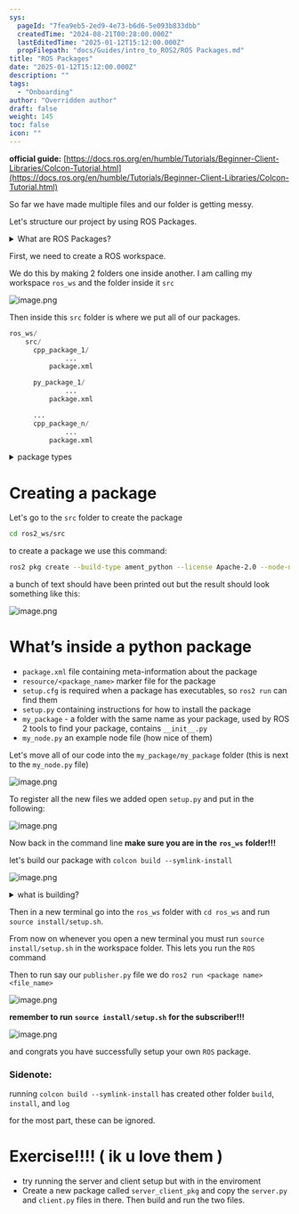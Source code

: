 ```yaml
---
sys:
  pageId: "7fea9eb5-2ed9-4e73-b6d6-5e093b833dbb"
  createdTime: "2024-08-21T00:28:00.000Z"
  lastEditedTime: "2025-01-12T15:12:00.000Z"
  propFilepath: "docs/Guides/intro_to_ROS2/ROS Packages.md"
title: "ROS Packages"
date: "2025-01-12T15:12:00.000Z"
description: ""
tags:
  - "Onboarding"
author: "Overridden author"
draft: false
weight: 145
toc: false
icon: ""
---
```


**official guide:** [https://docs.ros.org/en/humble/Tutorials/Beginner-Client-Libraries/Colcon-Tutorial.html](https://docs.ros.org/en/humble/Tutorials/Beginner-Client-Libraries/Colcon-Tutorial.html)

So far we have made multiple files and our folder is getting messy.

Let's structure our project by using ROS Packages.

<details>

<summary>What are ROS Packages?</summary>

ROS Packages are, as the name implies, packages of code that are highly sharable between ROS developers.

They consist of a folder, `package.xml` file, and source code

```python
      cpp_package_1/
		      ... imagine much code files here ..
          package.xml
```

</details>

First, we need to create a ROS workspace.

We do this by making 2 folders one inside another. I am calling my workspace `ros_ws` and the folder inside it `src`

![image.png](https://prod-files-secure.s3.us-west-2.amazonaws.com/d518164a-d88e-44d1-a4ee-3adb3bd8bce0/70706947-fd18-4537-a67b-e12946812d31/image.png?X-Amz-Algorithm=AWS4-HMAC-SHA256&X-Amz-Content-Sha256=UNSIGNED-PAYLOAD&X-Amz-Credential=ASIAZI2LB4665IDZGVUX%2F20250203%2Fus-west-2%2Fs3%2Faws4_request&X-Amz-Date=20250203T090908Z&X-Amz-Expires=3600&X-Amz-Security-Token=IQoJb3JpZ2luX2VjEPj%2F%2F%2F%2F%2F%2F%2F%2F%2F%2FwEaCXVzLXdlc3QtMiJGMEQCIHr1QVriN3iWLp3hSVrzOlWSAzrd6Tet4hCnxq%2BmscEZAiBNJtQ6Np1HtU50lgNa2%2Fp8QDz8jGli1YeST4q2odAz%2FSr%2FAwgREAAaDDYzNzQyMzE4MzgwNSIMS7vdaas%2FNDP8wCBuKtwDsfcPlCKLIhBM%2Bh4WKVIcKCruaukRynRib0zBYL%2FAC8JqlkWVbxs0PKP0smKA87YsVlcDAhFGqHjysFRgvWUdPIIO3CJRLEQ9q2v%2BPZfaqZTT51o4NSF9cmHjvq%2BL6bqBTV6YlCMeZmrGaEb9dLDRihclapEe3fJEZ%2FH0YPJR7hyPk5KsW%2BteWFoOfXgQEZ3BP3ujQQ3hvT6gu%2BQRPcUYKArtx%2Fse4GQsD6HYns7kNNRgCsQC3FwU%2FGUGdhgJ%2F1KGY6p2nQfKgl%2FM%2Fvq5wIj9V2Bnxjhpj%2FKIieV2Z5VPML7VuaXhJZZlXYGvi7ag7M1K8X8Dh3aP8f6oxnHGznMNt7MdLIPssGmexPlEpPYpFmbLHUD92cqAFZ27Eg1X%2B93eMRq9RLh0HU0kp8xMu%2FV%2BPAXfDXVFU0OCeoVuHCukcevcr5r14z155uPmXgB1k2RQoD%2FgGMJYgDZdY91QpMRBRZTAz1RK8ltDHZWbexpQLfMQnXt1tHEpt6EaEN0yKuUDb%2FK4AC%2FLIVFJUwjWEgoS9hjyfn3pa7IXG1THH2Sue9ginPrpgSzzKp%2BEGlEuyYzqWfCfbMnL55ExkqKqaiAMo6kQxE%2B5lLskpJxiF6UWBBl%2B2EevtNEDFZSbZ1wwo%2FSBvQY6pgFadNOo9McLs%2FNFp8vIwQr5VyVa4ol3rXS2r9iGyiY%2FtJ3MpFxAsyUJ4GPOsZOL9u89SObAKRm%2Fhdmk%2Bk6jHaIl3IS4DaCVi4eVj4yE8TlJ8Q9G3YuTmukSmvqVo58ri3EkevJoUDoINEJ2zhPmM70VOOSiS10BgA%2B91xsPwiSLjUDnIKCGF9BPa9vuIaIHxjZAb7mXaQ9RZLdj3HKY%2FYddPFv4ArSS&X-Amz-Signature=7f8e5007959e4035dca86f12a5e004ec63f6c9694f8832ff9c80d9bd1c6bbad7&X-Amz-SignedHeaders=host&x-id=GetObject)

Then inside this `src` folder is where we put all of our packages.

```python
ros_ws/
    src/
      cpp_package_1/
		      ...
          package.xml

      py_package_1/
		      ...
          package.xml

      ...
      cpp_package_n/
		      ...
          package.xml

```

<details>

<summary>package types</summary>

packages can be either `C++` or python.

the intern file structure is different for each but for this guide we will stick to creating python packages

</details>

# Creating a package

Let's go to the `src` folder to create the package

```bash
cd ros2_ws/src
```

to create a package we use this command:

```bash
ros2 pkg create --build-type ament_python --license Apache-2.0 --node-name my_node my_package
```

a bunch of text should have been printed out but the result should look something like this:

![image.png](https://prod-files-secure.s3.us-west-2.amazonaws.com/d518164a-d88e-44d1-a4ee-3adb3bd8bce0/e6cf1e3f-8512-4a3e-b131-079f800bf3e8/image.png?X-Amz-Algorithm=AWS4-HMAC-SHA256&X-Amz-Content-Sha256=UNSIGNED-PAYLOAD&X-Amz-Credential=ASIAZI2LB4665IDZGVUX%2F20250203%2Fus-west-2%2Fs3%2Faws4_request&X-Amz-Date=20250203T090908Z&X-Amz-Expires=3600&X-Amz-Security-Token=IQoJb3JpZ2luX2VjEPj%2F%2F%2F%2F%2F%2F%2F%2F%2F%2FwEaCXVzLXdlc3QtMiJGMEQCIHr1QVriN3iWLp3hSVrzOlWSAzrd6Tet4hCnxq%2BmscEZAiBNJtQ6Np1HtU50lgNa2%2Fp8QDz8jGli1YeST4q2odAz%2FSr%2FAwgREAAaDDYzNzQyMzE4MzgwNSIMS7vdaas%2FNDP8wCBuKtwDsfcPlCKLIhBM%2Bh4WKVIcKCruaukRynRib0zBYL%2FAC8JqlkWVbxs0PKP0smKA87YsVlcDAhFGqHjysFRgvWUdPIIO3CJRLEQ9q2v%2BPZfaqZTT51o4NSF9cmHjvq%2BL6bqBTV6YlCMeZmrGaEb9dLDRihclapEe3fJEZ%2FH0YPJR7hyPk5KsW%2BteWFoOfXgQEZ3BP3ujQQ3hvT6gu%2BQRPcUYKArtx%2Fse4GQsD6HYns7kNNRgCsQC3FwU%2FGUGdhgJ%2F1KGY6p2nQfKgl%2FM%2Fvq5wIj9V2Bnxjhpj%2FKIieV2Z5VPML7VuaXhJZZlXYGvi7ag7M1K8X8Dh3aP8f6oxnHGznMNt7MdLIPssGmexPlEpPYpFmbLHUD92cqAFZ27Eg1X%2B93eMRq9RLh0HU0kp8xMu%2FV%2BPAXfDXVFU0OCeoVuHCukcevcr5r14z155uPmXgB1k2RQoD%2FgGMJYgDZdY91QpMRBRZTAz1RK8ltDHZWbexpQLfMQnXt1tHEpt6EaEN0yKuUDb%2FK4AC%2FLIVFJUwjWEgoS9hjyfn3pa7IXG1THH2Sue9ginPrpgSzzKp%2BEGlEuyYzqWfCfbMnL55ExkqKqaiAMo6kQxE%2B5lLskpJxiF6UWBBl%2B2EevtNEDFZSbZ1wwo%2FSBvQY6pgFadNOo9McLs%2FNFp8vIwQr5VyVa4ol3rXS2r9iGyiY%2FtJ3MpFxAsyUJ4GPOsZOL9u89SObAKRm%2Fhdmk%2Bk6jHaIl3IS4DaCVi4eVj4yE8TlJ8Q9G3YuTmukSmvqVo58ri3EkevJoUDoINEJ2zhPmM70VOOSiS10BgA%2B91xsPwiSLjUDnIKCGF9BPa9vuIaIHxjZAb7mXaQ9RZLdj3HKY%2FYddPFv4ArSS&X-Amz-Signature=fc3353a9b1de46cf6672a97167b9a334a221925b7ff0d8eaa35e37d48626805b&X-Amz-SignedHeaders=host&x-id=GetObject)

# What’s inside a python package

- `package.xml` file containing meta-information about the package
- `resource/<package_name>` marker file for the package
- `setup.cfg` is required when a package has executables, so `ros2 run` can find them
- `setup.py` containing instructions for how to install the package
- `my_package` - a folder with the same name as your package, used by ROS 2 tools to find your package, contains `__init__.py`
- `my_node.py` an example node file (how nice of them)

Let's move all of our code into the `my_package/my_package` folder (this is next to the `my_node.py` file)

![image.png](https://prod-files-secure.s3.us-west-2.amazonaws.com/d518164a-d88e-44d1-a4ee-3adb3bd8bce0/9ce58f11-0da9-4d3e-b86d-506a9685d378/image.png?X-Amz-Algorithm=AWS4-HMAC-SHA256&X-Amz-Content-Sha256=UNSIGNED-PAYLOAD&X-Amz-Credential=ASIAZI2LB4665IDZGVUX%2F20250203%2Fus-west-2%2Fs3%2Faws4_request&X-Amz-Date=20250203T090908Z&X-Amz-Expires=3600&X-Amz-Security-Token=IQoJb3JpZ2luX2VjEPj%2F%2F%2F%2F%2F%2F%2F%2F%2F%2FwEaCXVzLXdlc3QtMiJGMEQCIHr1QVriN3iWLp3hSVrzOlWSAzrd6Tet4hCnxq%2BmscEZAiBNJtQ6Np1HtU50lgNa2%2Fp8QDz8jGli1YeST4q2odAz%2FSr%2FAwgREAAaDDYzNzQyMzE4MzgwNSIMS7vdaas%2FNDP8wCBuKtwDsfcPlCKLIhBM%2Bh4WKVIcKCruaukRynRib0zBYL%2FAC8JqlkWVbxs0PKP0smKA87YsVlcDAhFGqHjysFRgvWUdPIIO3CJRLEQ9q2v%2BPZfaqZTT51o4NSF9cmHjvq%2BL6bqBTV6YlCMeZmrGaEb9dLDRihclapEe3fJEZ%2FH0YPJR7hyPk5KsW%2BteWFoOfXgQEZ3BP3ujQQ3hvT6gu%2BQRPcUYKArtx%2Fse4GQsD6HYns7kNNRgCsQC3FwU%2FGUGdhgJ%2F1KGY6p2nQfKgl%2FM%2Fvq5wIj9V2Bnxjhpj%2FKIieV2Z5VPML7VuaXhJZZlXYGvi7ag7M1K8X8Dh3aP8f6oxnHGznMNt7MdLIPssGmexPlEpPYpFmbLHUD92cqAFZ27Eg1X%2B93eMRq9RLh0HU0kp8xMu%2FV%2BPAXfDXVFU0OCeoVuHCukcevcr5r14z155uPmXgB1k2RQoD%2FgGMJYgDZdY91QpMRBRZTAz1RK8ltDHZWbexpQLfMQnXt1tHEpt6EaEN0yKuUDb%2FK4AC%2FLIVFJUwjWEgoS9hjyfn3pa7IXG1THH2Sue9ginPrpgSzzKp%2BEGlEuyYzqWfCfbMnL55ExkqKqaiAMo6kQxE%2B5lLskpJxiF6UWBBl%2B2EevtNEDFZSbZ1wwo%2FSBvQY6pgFadNOo9McLs%2FNFp8vIwQr5VyVa4ol3rXS2r9iGyiY%2FtJ3MpFxAsyUJ4GPOsZOL9u89SObAKRm%2Fhdmk%2Bk6jHaIl3IS4DaCVi4eVj4yE8TlJ8Q9G3YuTmukSmvqVo58ri3EkevJoUDoINEJ2zhPmM70VOOSiS10BgA%2B91xsPwiSLjUDnIKCGF9BPa9vuIaIHxjZAb7mXaQ9RZLdj3HKY%2FYddPFv4ArSS&X-Amz-Signature=52223be2bbcc9bfab95be218980b49e6fb1e5e5b8e1308775a32a59ea09fd17a&X-Amz-SignedHeaders=host&x-id=GetObject)

To register all the new files we added open `setup.py` and put in the following:

![image.png](https://prod-files-secure.s3.us-west-2.amazonaws.com/d518164a-d88e-44d1-a4ee-3adb3bd8bce0/1cd7c262-4cae-4496-9d75-c178537d24a2/image.png?X-Amz-Algorithm=AWS4-HMAC-SHA256&X-Amz-Content-Sha256=UNSIGNED-PAYLOAD&X-Amz-Credential=ASIAZI2LB4665IDZGVUX%2F20250203%2Fus-west-2%2Fs3%2Faws4_request&X-Amz-Date=20250203T090908Z&X-Amz-Expires=3600&X-Amz-Security-Token=IQoJb3JpZ2luX2VjEPj%2F%2F%2F%2F%2F%2F%2F%2F%2F%2FwEaCXVzLXdlc3QtMiJGMEQCIHr1QVriN3iWLp3hSVrzOlWSAzrd6Tet4hCnxq%2BmscEZAiBNJtQ6Np1HtU50lgNa2%2Fp8QDz8jGli1YeST4q2odAz%2FSr%2FAwgREAAaDDYzNzQyMzE4MzgwNSIMS7vdaas%2FNDP8wCBuKtwDsfcPlCKLIhBM%2Bh4WKVIcKCruaukRynRib0zBYL%2FAC8JqlkWVbxs0PKP0smKA87YsVlcDAhFGqHjysFRgvWUdPIIO3CJRLEQ9q2v%2BPZfaqZTT51o4NSF9cmHjvq%2BL6bqBTV6YlCMeZmrGaEb9dLDRihclapEe3fJEZ%2FH0YPJR7hyPk5KsW%2BteWFoOfXgQEZ3BP3ujQQ3hvT6gu%2BQRPcUYKArtx%2Fse4GQsD6HYns7kNNRgCsQC3FwU%2FGUGdhgJ%2F1KGY6p2nQfKgl%2FM%2Fvq5wIj9V2Bnxjhpj%2FKIieV2Z5VPML7VuaXhJZZlXYGvi7ag7M1K8X8Dh3aP8f6oxnHGznMNt7MdLIPssGmexPlEpPYpFmbLHUD92cqAFZ27Eg1X%2B93eMRq9RLh0HU0kp8xMu%2FV%2BPAXfDXVFU0OCeoVuHCukcevcr5r14z155uPmXgB1k2RQoD%2FgGMJYgDZdY91QpMRBRZTAz1RK8ltDHZWbexpQLfMQnXt1tHEpt6EaEN0yKuUDb%2FK4AC%2FLIVFJUwjWEgoS9hjyfn3pa7IXG1THH2Sue9ginPrpgSzzKp%2BEGlEuyYzqWfCfbMnL55ExkqKqaiAMo6kQxE%2B5lLskpJxiF6UWBBl%2B2EevtNEDFZSbZ1wwo%2FSBvQY6pgFadNOo9McLs%2FNFp8vIwQr5VyVa4ol3rXS2r9iGyiY%2FtJ3MpFxAsyUJ4GPOsZOL9u89SObAKRm%2Fhdmk%2Bk6jHaIl3IS4DaCVi4eVj4yE8TlJ8Q9G3YuTmukSmvqVo58ri3EkevJoUDoINEJ2zhPmM70VOOSiS10BgA%2B91xsPwiSLjUDnIKCGF9BPa9vuIaIHxjZAb7mXaQ9RZLdj3HKY%2FYddPFv4ArSS&X-Amz-Signature=88b6f6096bf42e56111f90650615bbdbeee0e1bb7e544b8d0ef9bb5d46c6836a&X-Amz-SignedHeaders=host&x-id=GetObject)

Now back in the command line **make sure you are in the** **`ros_ws`** **folder!!!**

let's build our package with `colcon build --symlink-install`

![image.png](https://prod-files-secure.s3.us-west-2.amazonaws.com/d518164a-d88e-44d1-a4ee-3adb3bd8bce0/2f2a0d27-b173-48fd-b189-5f5c0ce65619/image.png?X-Amz-Algorithm=AWS4-HMAC-SHA256&X-Amz-Content-Sha256=UNSIGNED-PAYLOAD&X-Amz-Credential=ASIAZI2LB4665IDZGVUX%2F20250203%2Fus-west-2%2Fs3%2Faws4_request&X-Amz-Date=20250203T090908Z&X-Amz-Expires=3600&X-Amz-Security-Token=IQoJb3JpZ2luX2VjEPj%2F%2F%2F%2F%2F%2F%2F%2F%2F%2FwEaCXVzLXdlc3QtMiJGMEQCIHr1QVriN3iWLp3hSVrzOlWSAzrd6Tet4hCnxq%2BmscEZAiBNJtQ6Np1HtU50lgNa2%2Fp8QDz8jGli1YeST4q2odAz%2FSr%2FAwgREAAaDDYzNzQyMzE4MzgwNSIMS7vdaas%2FNDP8wCBuKtwDsfcPlCKLIhBM%2Bh4WKVIcKCruaukRynRib0zBYL%2FAC8JqlkWVbxs0PKP0smKA87YsVlcDAhFGqHjysFRgvWUdPIIO3CJRLEQ9q2v%2BPZfaqZTT51o4NSF9cmHjvq%2BL6bqBTV6YlCMeZmrGaEb9dLDRihclapEe3fJEZ%2FH0YPJR7hyPk5KsW%2BteWFoOfXgQEZ3BP3ujQQ3hvT6gu%2BQRPcUYKArtx%2Fse4GQsD6HYns7kNNRgCsQC3FwU%2FGUGdhgJ%2F1KGY6p2nQfKgl%2FM%2Fvq5wIj9V2Bnxjhpj%2FKIieV2Z5VPML7VuaXhJZZlXYGvi7ag7M1K8X8Dh3aP8f6oxnHGznMNt7MdLIPssGmexPlEpPYpFmbLHUD92cqAFZ27Eg1X%2B93eMRq9RLh0HU0kp8xMu%2FV%2BPAXfDXVFU0OCeoVuHCukcevcr5r14z155uPmXgB1k2RQoD%2FgGMJYgDZdY91QpMRBRZTAz1RK8ltDHZWbexpQLfMQnXt1tHEpt6EaEN0yKuUDb%2FK4AC%2FLIVFJUwjWEgoS9hjyfn3pa7IXG1THH2Sue9ginPrpgSzzKp%2BEGlEuyYzqWfCfbMnL55ExkqKqaiAMo6kQxE%2B5lLskpJxiF6UWBBl%2B2EevtNEDFZSbZ1wwo%2FSBvQY6pgFadNOo9McLs%2FNFp8vIwQr5VyVa4ol3rXS2r9iGyiY%2FtJ3MpFxAsyUJ4GPOsZOL9u89SObAKRm%2Fhdmk%2Bk6jHaIl3IS4DaCVi4eVj4yE8TlJ8Q9G3YuTmukSmvqVo58ri3EkevJoUDoINEJ2zhPmM70VOOSiS10BgA%2B91xsPwiSLjUDnIKCGF9BPa9vuIaIHxjZAb7mXaQ9RZLdj3HKY%2FYddPFv4ArSS&X-Amz-Signature=6370b51c23344e2cb291c155e7cefb980b9f30fbb35411e0d0957ca9a921808b&X-Amz-SignedHeaders=host&x-id=GetObject)

<details>

<summary>what is building?</summary>

if you are a CS major at Rose-Hulman you will learn the answer to this in CSSE132

but TLDR; is it combines all the code files into one program that can be run easily 

</details>

Then in a new terminal go into the `ros_ws` folder with `cd ros_ws` and run `source install/setup.sh`. 

From now on whenever you open a new terminal you must run `source install/setup.sh` in the workspace folder. This lets you run the `ROS` command

Then to run say our `publisher.py` file we do `ros2 run <package name> <file_name>`

![image.png](https://prod-files-secure.s3.us-west-2.amazonaws.com/d518164a-d88e-44d1-a4ee-3adb3bd8bce0/4f4b1219-3a44-4632-aa0a-ce3471699f59/image.png?X-Amz-Algorithm=AWS4-HMAC-SHA256&X-Amz-Content-Sha256=UNSIGNED-PAYLOAD&X-Amz-Credential=ASIAZI2LB4665IDZGVUX%2F20250203%2Fus-west-2%2Fs3%2Faws4_request&X-Amz-Date=20250203T090908Z&X-Amz-Expires=3600&X-Amz-Security-Token=IQoJb3JpZ2luX2VjEPj%2F%2F%2F%2F%2F%2F%2F%2F%2F%2FwEaCXVzLXdlc3QtMiJGMEQCIHr1QVriN3iWLp3hSVrzOlWSAzrd6Tet4hCnxq%2BmscEZAiBNJtQ6Np1HtU50lgNa2%2Fp8QDz8jGli1YeST4q2odAz%2FSr%2FAwgREAAaDDYzNzQyMzE4MzgwNSIMS7vdaas%2FNDP8wCBuKtwDsfcPlCKLIhBM%2Bh4WKVIcKCruaukRynRib0zBYL%2FAC8JqlkWVbxs0PKP0smKA87YsVlcDAhFGqHjysFRgvWUdPIIO3CJRLEQ9q2v%2BPZfaqZTT51o4NSF9cmHjvq%2BL6bqBTV6YlCMeZmrGaEb9dLDRihclapEe3fJEZ%2FH0YPJR7hyPk5KsW%2BteWFoOfXgQEZ3BP3ujQQ3hvT6gu%2BQRPcUYKArtx%2Fse4GQsD6HYns7kNNRgCsQC3FwU%2FGUGdhgJ%2F1KGY6p2nQfKgl%2FM%2Fvq5wIj9V2Bnxjhpj%2FKIieV2Z5VPML7VuaXhJZZlXYGvi7ag7M1K8X8Dh3aP8f6oxnHGznMNt7MdLIPssGmexPlEpPYpFmbLHUD92cqAFZ27Eg1X%2B93eMRq9RLh0HU0kp8xMu%2FV%2BPAXfDXVFU0OCeoVuHCukcevcr5r14z155uPmXgB1k2RQoD%2FgGMJYgDZdY91QpMRBRZTAz1RK8ltDHZWbexpQLfMQnXt1tHEpt6EaEN0yKuUDb%2FK4AC%2FLIVFJUwjWEgoS9hjyfn3pa7IXG1THH2Sue9ginPrpgSzzKp%2BEGlEuyYzqWfCfbMnL55ExkqKqaiAMo6kQxE%2B5lLskpJxiF6UWBBl%2B2EevtNEDFZSbZ1wwo%2FSBvQY6pgFadNOo9McLs%2FNFp8vIwQr5VyVa4ol3rXS2r9iGyiY%2FtJ3MpFxAsyUJ4GPOsZOL9u89SObAKRm%2Fhdmk%2Bk6jHaIl3IS4DaCVi4eVj4yE8TlJ8Q9G3YuTmukSmvqVo58ri3EkevJoUDoINEJ2zhPmM70VOOSiS10BgA%2B91xsPwiSLjUDnIKCGF9BPa9vuIaIHxjZAb7mXaQ9RZLdj3HKY%2FYddPFv4ArSS&X-Amz-Signature=eda67941a59e769d66b7722b7180b617a1809fa8af215974e3ddc7a5eff0dfab&X-Amz-SignedHeaders=host&x-id=GetObject)

**remember to run** **`source install/setup.sh`** **for the subscriber!!!**

![image.png](https://prod-files-secure.s3.us-west-2.amazonaws.com/d518164a-d88e-44d1-a4ee-3adb3bd8bce0/02121119-dad4-49ec-8356-c956108b4243/image.png?X-Amz-Algorithm=AWS4-HMAC-SHA256&X-Amz-Content-Sha256=UNSIGNED-PAYLOAD&X-Amz-Credential=ASIAZI2LB4665IDZGVUX%2F20250203%2Fus-west-2%2Fs3%2Faws4_request&X-Amz-Date=20250203T090908Z&X-Amz-Expires=3600&X-Amz-Security-Token=IQoJb3JpZ2luX2VjEPj%2F%2F%2F%2F%2F%2F%2F%2F%2F%2FwEaCXVzLXdlc3QtMiJGMEQCIHr1QVriN3iWLp3hSVrzOlWSAzrd6Tet4hCnxq%2BmscEZAiBNJtQ6Np1HtU50lgNa2%2Fp8QDz8jGli1YeST4q2odAz%2FSr%2FAwgREAAaDDYzNzQyMzE4MzgwNSIMS7vdaas%2FNDP8wCBuKtwDsfcPlCKLIhBM%2Bh4WKVIcKCruaukRynRib0zBYL%2FAC8JqlkWVbxs0PKP0smKA87YsVlcDAhFGqHjysFRgvWUdPIIO3CJRLEQ9q2v%2BPZfaqZTT51o4NSF9cmHjvq%2BL6bqBTV6YlCMeZmrGaEb9dLDRihclapEe3fJEZ%2FH0YPJR7hyPk5KsW%2BteWFoOfXgQEZ3BP3ujQQ3hvT6gu%2BQRPcUYKArtx%2Fse4GQsD6HYns7kNNRgCsQC3FwU%2FGUGdhgJ%2F1KGY6p2nQfKgl%2FM%2Fvq5wIj9V2Bnxjhpj%2FKIieV2Z5VPML7VuaXhJZZlXYGvi7ag7M1K8X8Dh3aP8f6oxnHGznMNt7MdLIPssGmexPlEpPYpFmbLHUD92cqAFZ27Eg1X%2B93eMRq9RLh0HU0kp8xMu%2FV%2BPAXfDXVFU0OCeoVuHCukcevcr5r14z155uPmXgB1k2RQoD%2FgGMJYgDZdY91QpMRBRZTAz1RK8ltDHZWbexpQLfMQnXt1tHEpt6EaEN0yKuUDb%2FK4AC%2FLIVFJUwjWEgoS9hjyfn3pa7IXG1THH2Sue9ginPrpgSzzKp%2BEGlEuyYzqWfCfbMnL55ExkqKqaiAMo6kQxE%2B5lLskpJxiF6UWBBl%2B2EevtNEDFZSbZ1wwo%2FSBvQY6pgFadNOo9McLs%2FNFp8vIwQr5VyVa4ol3rXS2r9iGyiY%2FtJ3MpFxAsyUJ4GPOsZOL9u89SObAKRm%2Fhdmk%2Bk6jHaIl3IS4DaCVi4eVj4yE8TlJ8Q9G3YuTmukSmvqVo58ri3EkevJoUDoINEJ2zhPmM70VOOSiS10BgA%2B91xsPwiSLjUDnIKCGF9BPa9vuIaIHxjZAb7mXaQ9RZLdj3HKY%2FYddPFv4ArSS&X-Amz-Signature=f9efff1c21870566dbce21af73db27503a54fe9f5bcaa080801e8864c29f8d27&X-Amz-SignedHeaders=host&x-id=GetObject)

and congrats you have successfully setup your own `ROS` package.

### Sidenote:

running `colcon build --symlink-install` has created other folder `build`, `install`, and `log`

for the most part, these can be ignored.

# Exercise!!!! ( ik u love them )

- try running the server and client setup but with in the enviroment
- Create a new package called `server_client_pkg` and copy the `server.py` and `client.py` files in there. Then build and run the two files.

